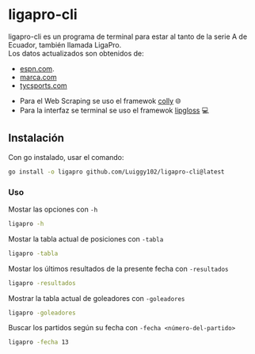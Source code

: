 # ligapro-cli

ligapro-cli es un programa de terminal para estar al tanto de la serie A de Ecuador, también llamada LigaPro.  
Los datos actualizados son obtenidos de:
  
- [espn.com](https://www.espn.com/soccer/league/_/name/ecu.1).  
- [marca.com](https://www.marca.com/futbol/ecuador/primera-etapa/calendario.html)
- [tycsports.com](https://www.tycsports.com/estadisticas/futbol-de-ecuador/tabla-de-goleadores.html)
  
* Para el Web Scraping se uso el framewok [colly](https://go-colly.org/) 🌐
* Para la interfaz se terminal se uso el framewok [lipgloss](https://github.com/charmbracelet/lipgloss) 💻

## Instalación 
Con go instalado, usar el comando:
```bash
go install -o ligapro github.com/Luiggy102/ligapro-cli@latest
```
### Uso
Mostar las opciones con `-h`
```bash
ligapro -h
```
Mostar la tabla actual de posiciones con `-tabla`
```bash
ligapro -tabla
```
Mostar los últimos resultados de la presente fecha con `-resultados`
```bash
ligapro -resultados
```
Mostrar la tabla actual de goleadores con `-goleadores`
```bash
ligapro -goleadores
```
Buscar los partidos según su fecha con `-fecha <número-del-partido>`
```bash
ligapro -fecha 13
```
